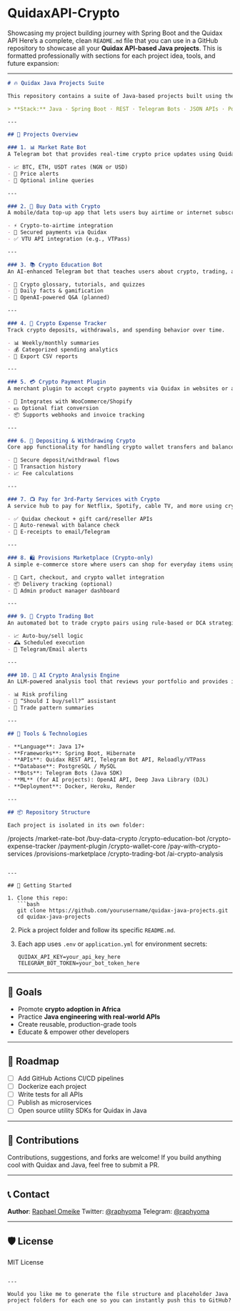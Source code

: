# QuidaxAPI-Crypto
Showcasing my project building journey with Spring Boot and the Quidax API
Here’s a complete, clean `README.md` file that you can use in a GitHub repository to showcase all your **Quidax API-based Java projects**. This is formatted professionally with sections for each project idea, tools, and future expansion:

---

```markdown
# 🔥 Quidax Java Projects Suite

This repository contains a suite of Java-based projects built using the [Quidax API](https://www.quidax.com/) to explore real-world crypto use cases including payments, bots, trading, education, and analytics.

> **Stack:** Java · Spring Boot · REST · Telegram Bots · JSON APIs · PostgreSQL · Docker

---

## 🚀 Projects Overview

### 1. 📊 Market Rate Bot
A Telegram bot that provides real-time crypto price updates using Quidax’s market ticker.

- 📈 BTC, ETH, USDT rates (NGN or USD)
- 🔔 Price alerts
- 💬 Optional inline queries

---

### 2. 📡 Buy Data with Crypto
A mobile/data top-up app that lets users buy airtime or internet subscriptions using crypto.

- ⚡ Crypto-to-airtime integration
- 🔐 Secured payments via Quidax
- ✅ VTU API integration (e.g., VTPass)

---

### 3. 📚 Crypto Education Bot
An AI-enhanced Telegram bot that teaches users about crypto, trading, and Web3 in bite-sized lessons.

- 📖 Crypto glossary, tutorials, and quizzes
- 🧠 Daily facts & gamification
- 💬 OpenAI-powered Q&A (planned)

---

### 4. 🧾 Crypto Expense Tracker
Track crypto deposits, withdrawals, and spending behavior over time.

- 📊 Weekly/monthly summaries
- 💰 Categorized spending analytics
- 📁 Export CSV reports

---

### 5. 💳 Crypto Payment Plugin
A merchant plugin to accept crypto payments via Quidax in websites or apps.

- 🛒 Integrates with WooCommerce/Shopify
- 💵 Optional fiat conversion
- 📦 Supports webhooks and invoice tracking

---

### 6. 💼 Depositing & Withdrawing Crypto
Core app functionality for handling crypto wallet transfers and balances.

- 🔐 Secure deposit/withdrawal flows
- 📝 Transaction history
- 📈 Fee calculations

---

### 7. 📺 Pay for 3rd-Party Services with Crypto
A service hub to pay for Netflix, Spotify, cable TV, and more using crypto.

- ✅ Quidax checkout + gift card/reseller APIs
- 🔄 Auto-renewal with balance check
- 💌 E-receipts to email/Telegram

---

### 8. 🛍️ Provisions Marketplace (Crypto-only)
A simple e-commerce store where users can shop for everyday items using crypto.

- 🛒 Cart, checkout, and crypto wallet integration
- 📦 Delivery tracking (optional)
- 🧾 Admin product manager dashboard

---

### 9. 🤖 Crypto Trading Bot
An automated bot to trade crypto pairs using rule-based or DCA strategies.

- 📈 Auto-buy/sell logic
- 🕰️ Scheduled execution
- 📲 Telegram/Email alerts

---

### 10. 🧠 AI Crypto Analysis Engine
An LLM-powered analysis tool that reviews your portfolio and provides insights.

- 📊 Risk profiling
- 🧠 “Should I buy/sell?” assistant
- 📜 Trade pattern summaries

---

## 🧰 Tools & Technologies

- **Language**: Java 17+
- **Frameworks**: Spring Boot, Hibernate
- **APIs**: Quidax REST API, Telegram Bot API, Reloadly/VTPass
- **Database**: PostgreSQL / MySQL
- **Bots**: Telegram Bots (Java SDK)
- **ML** (for AI projects): OpenAI API, Deep Java Library (DJL)
- **Deployment**: Docker, Heroku, Render

---

## 📦 Repository Structure

Each project is isolated in its own folder:

```

/projects
/market-rate-bot
/buy-data-crypto
/crypto-education-bot
/crypto-expense-tracker
/payment-plugin
/crypto-wallet-core
/pay-with-crypto-services
/provisions-marketplace
/crypto-trading-bot
/ai-crypto-analysis

````

---

## 🧭 Getting Started

1. Clone this repo:
   ```bash
   git clone https://github.com/yourusername/quidax-java-projects.git
   cd quidax-java-projects
````

2. Pick a project folder and follow its specific `README.md`.

3. Each app uses `.env` or `application.yml` for environment secrets:

   ```
   QUIDAX_API_KEY=your_api_key_here
   TELEGRAM_BOT_TOKEN=your_bot_token_here
   ```

---

## 📌 Goals

* Promote **crypto adoption in Africa**
* Practice **Java engineering with real-world APIs**
* Create reusable, production-grade tools
* Educate & empower other developers

---

## 📅 Roadmap

* [ ] Add GitHub Actions CI/CD pipelines
* [ ] Dockerize each project
* [ ] Write tests for all APIs
* [ ] Publish as microservices
* [ ] Open source utility SDKs for Quidax in Java

---

## 🙌 Contributions

Contributions, suggestions, and forks are welcome!
If you build anything cool with Quidax and Java, feel free to submit a PR.

---

## 📞 Contact

**Author**: [Raphael Omeike](https://github.com/raphyoma)
Twitter: [@raphyoma](https://twitter.com/raphyoma)
Telegram: [@raphyoma](https://t.me/raphyoma)

---

## 🛡️ License

MIT License

```

---

Would you like me to generate the file structure and placeholder Java project folders for each one so you can instantly push this to GitHub?
```
